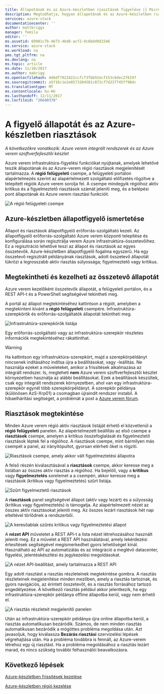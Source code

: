 ```yaml
---
title: Állapotának és az Azure-készletben riasztások figyelése |} Microsoft Docs
description: Megtudhatja, hogyan állapotának és az Azure-készletben riasztások figyelése.
services: azure-stack
documentationcenter: ''
author: mattbriggs
manager: femila
editor: ''
ms.assetid: 69901c7b-4673-4bd8-acf2-8c6bdd9d1546
ms.service: azure-stack
ms.workload: na
pms.tgt_pltfrm: na
ms.devlang: na
ms.topic: article
ms.date: 11/10/2017
ms.author: mabrigg
ms.openlocfilehash: 446df7922422ccfcf3fbb92ecf153c6dec2f6197
ms.sourcegitcommit: a5f16c1e2e0573204581c072cf7d237745ff98dc
ms.translationtype: MT
ms.contentlocale: hu-HU
ms.lasthandoff: 12/11/2017
ms.locfileid: "26640378"
---
```

# <a name="monitor-health-and-alerts-in-azure-stack"></a>A figyelő állapotát és az Azure-készletben riasztások

*A következőkre vonatkozik: Azure verem integrált rendszerek és az Azure verem szoftverfejlesztői készlet*

Azure verem infrastruktúra-figyelési funkciókat nyújtanak, amelyek lehetővé teszik állapotának és az Azure-verem régió riasztások megjelenítését tartalmazza. A **régió felügyeleti** csempe, a felügyeleti portálon alapértelmezés szerint az alapértelmezett szolgáltató előfizetés rögzítve a telepített régiók Azure verem sorolja fel. A csempe mindegyik régióhoz aktív kritikus és a figyelmeztető riasztások számát jeleníti meg, és a belépési pont állapotának és Azure verem riasztási funkcióit.

 ![A régió felügyeleti csempe](media/azure-stack-monitor-health/image1.png)

 ## <a name="understand-health-in-azure-stack"></a>Azure-készletben állapotfigyelő ismertetése

 Állapot és riasztások állapotfigyelő erőforrás-szolgáltató kezeli. Az állapotfigyelő erőforrás-szolgáltató Azure verem központi telepítése és konfigurálása során regisztrálja verem Azure infrastruktúra-összetevőihez. Ez a regisztráció lehetővé teszi az állapot és riasztások az egyes összetevők. Azure-készletben állapotfigyelő fogalma egyszerű. Ha egy összetevő regisztrált példányának riasztások, adott összetevő állapotát tükrözi a legrosszabb aktív riasztás súlyossága; figyelmeztető vagy kritikus.
 
 ## <a name="view-and-manage-component-health-state"></a>Megtekintheti és kezelheti az összetevő állapotát
 
 Azure verem kezelőként összetevők állapotát, a felügyeleti portálon, és a REST API-t és a PowerShell segítségével tekintheti meg.
 
A portál az állapot megtekintéséhez kattintson a régiót, amelyben a megtekinteni kívánt a **régió felügyeleti** csempére. Infrastruktúra-szerepkörök és erőforrás-szolgáltatók állapotát tekintheti meg.

![Infrastruktúra-szerepkörök listája](media/azure-stack-monitor-health/image2.png)

Egy erőforrás-szolgáltató vagy az infrastruktúra-szerepkör részletes információk megtekintéséhez rákattinthat.

> [!WARNING]
>Ha kattintson egy infrastruktúra-szerepkört, majd a szerepkörpéldányt nincsenek indításához indítsa újra a beállításokat, vagy -leállítás. Ne használja ezeket a műveleteket, amikor a frissítések alkalmazása az integrált rendszer. Is, megteheti **nem** Azure verem szoftverfejlesztői készlet környezetben használja az alábbi beállításokat. Ezek a beállítások készültek, csak egy integrált rendszerek környezetben, ahol van egy infrastruktúra-szerepkör egynél több szerepkörpéldányt. A szerepkör példánya (különösen AzS-Xrp01) a csomagban újraindít rendszer instabil. A hibaelhárítási segítséget, a problémát a post a [Azure verem fórum](https://aka.ms/azurestackforum).
>
 
## <a name="view-alerts"></a>Riasztások megtekintése

Minden Azure verem régió aktív riasztások listáját érhető el közvetlenül a **régió felügyeleti** panelen. Az alapértelmezett beállítás az első csempe a **riasztások** csempe, amelyen a kritikus összefoglalását és figyelmeztető riasztások léptek fel a régióhoz. A riasztások csempe, mint bármilyen más csempét a panel, az irányítópultot, gyorsan elérheti őket is rögzíti.   

![Riasztások csempe, amely akkor vált figyelmeztetési állapotra](media/azure-stack-monitor-health/image3.png)

A felső részén kiválasztásával a **riasztások** csempe, akkor keresse meg a listában az összes aktív riasztás a régióhoz. Ha bejelöli, vagy a **kritikus** vagy **figyelmeztetés** sorelemet a a csempén, akkor keresse meg a riasztások (kritikus vagy figyelmeztetés) szűrt listája. 

![Szűrt figyelmeztető riasztások](media/azure-stack-monitor-health/image4.png)
  
A **riasztások** panel segítségével állapot (aktív vagy lezárt) és a súlyosság (kritikus vagy figyelmeztetés) is támogatja. Az alapértelmezett nézet az összes aktív riasztásokat jeleníti meg. Az összes lezárt riasztások hét nap elteltével törlődnek a rendszerből.

![A keresőablak szűrés kritikus vagy figyelmeztetési állapot](media/azure-stack-monitor-health/image5.png)

A **nézet API** műveletet a REST API-t a lista nézet létrehozásához használt jeleníti meg. Ez a művelet a REST API használatával, amely lekérdezési értesítések segítségével megismerkedhet gyors lehetőséget kínál. Használható az API az automatizálás és az integráció a meglévő datacenter, figyelési, jelentéskészítési és jegykezelési megoldásokat. 

![A nézet API-beállítást, amely tartalmazza a REST API](media/azure-stack-monitor-health/image6.png)

Egy adott riasztást a riasztás részleteinek megtekintése gombra. A riasztás részleteinek megjelenítése minden mezőben, amely a riasztás tartoznak, és gyors navigációs, az érintett összetevőt, és a riasztás forrásához tartozó engedélyezése. A következő riasztás például akkor jelentkezik, ha egy infrastruktúra-szerepkör példánya offline állapotba kerül, vagy nem érhető el.  

![A riasztás részleteit megjelenítő panelen](media/azure-stack-monitor-health/image7.png)

Után az infrastruktúra-szerepkör példánya újra online állapotba kerül, a riasztás automatikusan bezáródik. Számos, de nem minden riasztás automatikusan bezáródik a mögöttes probléma megoldása után. Azt javasoljuk, hogy kiválassza **Bezárás riasztási** szervizelési lépések végrehajtása után. Ha a probléma továbbra is fennáll, az Azure-verem létrehoz egy új riasztást. Ha a probléma megoldásához a riasztás lezárt marad, és nincs szükség további felhasználói beavatkozásra.

## <a name="next-steps"></a>Következő lépések

[Azure-készletben frissítések kezelése](azure-stack-updates.md)

[Azure-készletben régió kezelése](azure-stack-region-management.md)
